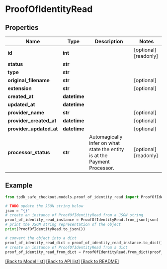# ProofOfIdentityRead



## Properties

Name | Type | Description | Notes
------------ | ------------- | ------------- | -------------
**id** | **int** |  | [optional] [readonly] 
**status** | **str** |  | 
**type** | **str** |  | 
**original_filename** | **str** |  | [optional] 
**extension** | **str** |  | [optional] 
**created_at** | **datetime** |  | 
**updated_at** | **datetime** |  | 
**provider_name** | **str** |  | [optional] 
**provider_created_at** | **datetime** |  | [optional] 
**provider_updated_at** | **datetime** |  | [optional] 
**processor_status** | **str** | Automagically infer on what state the entity is at the Payment Processor. | [optional] [readonly] 

## Example

```python
from tpdk_safe_checkout.models.proof_of_identity_read import ProofOfIdentityRead

# TODO update the JSON string below
json = "{}"
# create an instance of ProofOfIdentityRead from a JSON string
proof_of_identity_read_instance = ProofOfIdentityRead.from_json(json)
# print the JSON string representation of the object
print(ProofOfIdentityRead.to_json())

# convert the object into a dict
proof_of_identity_read_dict = proof_of_identity_read_instance.to_dict()
# create an instance of ProofOfIdentityRead from a dict
proof_of_identity_read_from_dict = ProofOfIdentityRead.from_dict(proof_of_identity_read_dict)
```
[[Back to Model list]](../README.md#documentation-for-models) [[Back to API list]](../README.md#documentation-for-api-endpoints) [[Back to README]](../README.md)


